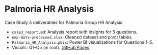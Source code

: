 # Palmoria HR Analysis
Case Study 3 deliverables for Palmoria Group HR Analysis:
- `case3_report.md`: Analysis report with insights for 5 questions.
- `emp-data-processed.xlsx`: Cleaned dataset and pivot tables.
- `Palmoria_HR_Analysis.pbix`: Power BI visualizations for Questions 1–5.
- Visuals: Q1–Q5 (in root).
[GitHub Pages](https://preciousuzoka-analyst.github.io/Palmoria_HR_Analysis/)
